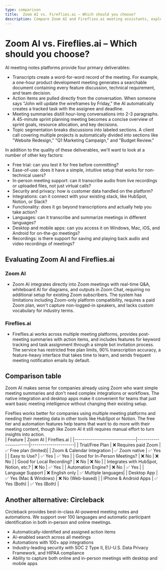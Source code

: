 ```yaml
---
type: comparison
title:  Zoom AI vs. Fireflies.ai – Which should you choose?
description: Compare Zoom AI and Fireflies.ai meeting assistants, explore their key features, pricing, and discover Circleback as an alternative solution for meeting management.
---
```


# Zoom AI vs. Fireflies.ai – Which should you choose?  
AI meeting notes platforms provide four primary deliverables:  
  
* Transcripts create a word-for-word record of the meeting. For example, a one-hour product development meeting generates a searchable document containing every feature discussion, technical requirement, and team decision.  
* Action items are pulled directly from the conversation. When someone says "John will update the wireframes by Friday," the AI automatically creates a tracked task with the assignee and deadline.  
* Meeting summaries distill hour-long conversations into 2-3 paragraphs. A 45-minute sprint planning meeting becomes a concise overview of sprint goals, resource allocation, and key decisions.  
* Topic segmentation breaks discussions into labeled sections. A client call covering multiple projects is automatically divided into sections like "Website Redesign," "Q1 Marketing Campaign," and "Budget Review."  
  
In addition to the quality of these deliverables, we'll want to look at a number of other key factors:  
  
* Free trial: can you test it for free before committing?  
* Ease-of-use: does it have a simple, intuitive setup that works for non-technical users?  
* In-person meeting support: can it transcribe audio from live recordings or uploaded files, not just virtual calls?  
* Security and privacy: how is customer data handled on the platform?  
* Integrations: can it connect with your existing stack, like HubSpot, Notion, or Slack?  
* Functionality: does it go beyond transcriptions and actually help you take action?  
* Languages: can it transcribe and summarize meetings in different languages?  
* Desktop and mobile apps: can you access it on Windows, Mac, iOS, and Android for on-the-go meetings?  
* Recordings: is there support for saving and playing back audio and video recordings of meetings?    
## Evaluating Zoom AI and Fireflies.ai  
### Zoom AI
* Zoom AI integrates directly into Zoom meetings with real-time Q&A, whiteboard AI for diagrams, and outputs in Zoom Chat, requiring no additional setup for existing Zoom subscribers. The system has limitations including Zoom-only platform compatibility, requires a paid Zoom plan, won't capture non-logged-in speakers, and lacks custom vocabulary for industry terms.

### Fireflies.ai
* Fireflies.ai works across multiple meeting platforms, provides post-meeting summaries with action items, and includes features for keyword tracking and task assignment through a simple bot invitation process. The service has restricted free plan limits, 90% transcription accuracy, a feature-heavy interface that takes time to learn, and sends frequent meeting notification emails by default.  
## Comparison table    
Zoom AI makes sense for companies already using Zoom who want simple meeting summaries and don't need complex integrations or workflows. The native integration and desktop apps make it convenient for teams that just want basic meeting intelligence without changing their existing setup.

Fireflies works better for companies using multiple meeting platforms and needing their meeting data in other tools like HubSpot or Notion. The free tier and automation features help teams that want to do more with their meeting content, though like Zoom AI it still requires manual effort to turn insights into action.  
| Feature                        | Zoom AI               | Fireflies.ai         |
|-------------------------------|-----------------------|----------------------|
| Trial/Free Plan               | ❌ Requires paid Zoom  | ✅ Free plan (limited)|
| Zoom & Calendar Integration    | ✅ Zoom native         | ✅ Yes               |
| Easy to Use?                   | ✅ Yes                 | ✅ Yes               |
| Good for In-Person Meetings?   | ❌ No                  | ❌ No                |
| Good for Local Recording?      | ❌ No                  | ❌ No                |
| Integrates with HubSpot, Notion, etc.? | ❌ No           | ✅ Yes               |
| Automation Engine?             | ❌ No                  | ✅ Yes               |
| Language Support               | ❌ English only        | ✅ Multiple languages|
| Desktop App                   | ✅ Yes (Mac & Windows) | ❌ No (Web-based)    |
| iPhone & Android Apps         | ✅ Yes (Both)          | ✅ Yes (Both)        |  
## Another alternative: Circleback  
Circleback provides best-in-class AI-powered meeting notes and automations. We support over 100 languages and automatic participant identification in both in-person and online meetings.  
  
* Automatically-identified and assigned action items  
* AI-enabled search across all meetings  
* Automations with 100+ app integrations  
* Industry-leading security with SOC 2 Type II, EU-U.S. Data Privacy Framework, and HIPAA compliance  
* Ability to capture both online and in-person meetings with desktop and mobile apps  